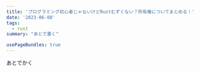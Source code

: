 ```yaml
---
title: 'プログラミング初心者じゃないけどRustむずくない？所有権についてまとめる！'
date: '2023-06-08'
tags:
  - rust
summary: "あとで書く"

usePageBundles: true
---
```


あとでかく
